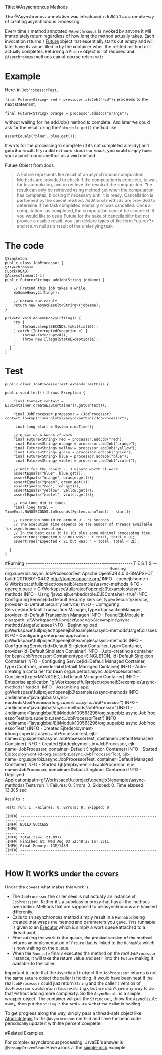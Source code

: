 Title: @Asynchronous Methods

The @Asynchronous annotation was introduced in EJB 3.1 as a simple way of creating asynchronous processing.

Every time a method annotated `@Asynchronous` is invoked by anyone it will immediately return regardless of how long the method actually takes.  Each invocation returns a [Future][1] object that essentially starts out *empty* and will later have its value filled in by the container when the related method call actually completes.  Returning a `Future` object is not required and `@Asynchronous` methods can of course return `void`.

# Example

Here, in `JobProcessorTest`,

`final Future<String> red = processor.addJob("red");`
proceeds to the next statement,

`final Future<String> orange = processor.addJob("orange");`

without waiting for the addJob() method to complete. And later we could ask for the result using the `Future<?>.get()` method like

`assertEquals("blue", blue.get());`

It waits for the processing to complete (if its not completed already) and gets the result. If you did not care about the result, you could simply have your asynchronous method as a void method.

[Future][1] Object from docs,

> A Future represents the result of an asynchronous computation. Methods are provided to check if the computation is complete, to wait for its completion, and to retrieve the result of the computation. The result can only be retrieved using method get when the computation has completed, blocking if necessary until it is ready. Cancellation is performed by the cancel method. Additional methods are provided to determine if the task completed normally or was cancelled. Once a computation has completed, the computation cannot be cancelled. If you would like to use a Future for the sake of cancellability but not provide a usable result, you can declare types of the form Future<?> and return null as a result of the underlying task



# The code
    @Singleton
    public class JobProcessor {
    @Asynchronous
    @Lock(READ)
    @AccessTimeout(-1)
    public Future<String> addJob(String jobName) {

        // Pretend this job takes a while
        doSomeHeavyLifting();

        // Return our result
        return new AsyncResult<String>(jobName);
    }

    private void doSomeHeavyLifting() {
        try {
            Thread.sleep(SECONDS.toMillis(10));
        } catch (InterruptedException e) {
            Thread.interrupted();
            throw new IllegalStateException(e);
        }
      }
    }
# Test
    public class JobProcessorTest extends TestCase {

    public void test() throws Exception {

        final Context context = EJBContainer.createEJBContainer().getContext();

        final JobProcessor processor = (JobProcessor) context.lookup("java:global/async-methods/JobProcessor");

        final long start = System.nanoTime();

        // Queue up a bunch of work
        final Future<String> red = processor.addJob("red");
        final Future<String> orange = processor.addJob("orange");
        final Future<String> yellow = processor.addJob("yellow");
        final Future<String> green = processor.addJob("green");
        final Future<String> blue = processor.addJob("blue");
        final Future<String> violet = processor.addJob("violet");

        // Wait for the result -- 1 minute worth of work
        assertEquals("blue", blue.get());
        assertEquals("orange", orange.get());
        assertEquals("green", green.get());
        assertEquals("red", red.get());
        assertEquals("yellow", yellow.get());
        assertEquals("violet", violet.get());

        // How long did it take?
        final long total = TimeUnit.NANOSECONDS.toSeconds(System.nanoTime() - start);

        // Execution should be around 9 - 21 seconds
		// The execution time depends on the number of threads available for asynchronous execution.
		// In the best case it is 10s plus some minimal processing time. 
        assertTrue("Expected > 9 but was: " + total, total > 9);
        assertTrue("Expected < 21 but was: " + total, total < 21);

      }
    }
#Running
    -------------------------------------------------------
     T E S T S
    -------------------------------------------------------
    Running org.superbiz.async.JobProcessorTest
    Apache OpenEJB 4.0.0-SNAPSHOT    build: 20110801-04:02
    http://tomee.apache.org/
    INFO - openejb.home = G:\Workspace\fullproject\openejb3\examples\async-methods
    INFO - openejb.base = G:\Workspace\fullproject\openejb3\examples\async-methods
    INFO - Using 'javax.ejb.embeddable.EJBContainer=true'
    INFO - Configuring Service(id=Default Security Service, type=SecurityService, provider-id=Default Security Service)
    INFO - Configuring Service(id=Default Transaction Manager, type=TransactionManager, provider-id=Default Transaction Manager)
    INFO - Found EjbModule in classpath: g:\Workspace\fullproject\openejb3\examples\async-methods\target\classes
    INFO - Beginning load: g:\Workspace\fullproject\openejb3\examples\async-methods\target\classes
    INFO - Configuring enterprise application: g:\Workspace\fullproject\openejb3\examples\async-methods
    INFO - Configuring Service(id=Default Singleton Container, type=Container, provider-id=Default Singleton Container)
    INFO - Auto-creating a container for bean JobProcessor: Container(type=SINGLETON, id=Default Singleton Container)
    INFO - Configuring Service(id=Default Managed Container, type=Container, provider-id=Default Managed Container)
    INFO - Auto-creating a container for bean org.superbiz.async.JobProcessorTest: Container(type=MANAGED, id=Default Managed Container)
    INFO - Enterprise application "g:\Workspace\fullproject\openejb3\examples\async-methods" loaded.
    INFO - Assembling app: g:\Workspace\fullproject\openejb3\examples\async-methods
    INFO - Jndi(name="java:global/async-methods/JobProcessor!org.superbiz.async.JobProcessor")
    INFO - Jndi(name="java:global/async-methods/JobProcessor")
    INFO - Jndi(name="java:global/EjbModule100568296/org.superbiz.async.JobProcessorTest!org.superbiz.async.JobProcessorTest")
    INFO - Jndi(name="java:global/EjbModule100568296/org.superbiz.async.JobProcessorTest")
    INFO - Created Ejb(deployment-id=org.superbiz.async.JobProcessorTest, ejb-name=org.superbiz.async.JobProcessorTest, container=Default Managed Container)
    INFO - Created Ejb(deployment-id=JobProcessor, ejb-name=JobProcessor, container=Default Singleton Container)
    INFO - Started Ejb(deployment-id=org.superbiz.async.JobProcessorTest, ejb-name=org.superbiz.async.JobProcessorTest, container=Default Managed Container)
    INFO - Started Ejb(deployment-id=JobProcessor, ejb-name=JobProcessor, container=Default Singleton Container)
    INFO - Deployed Application(path=g:\Workspace\fullproject\openejb3\examples\async-methods)
    Tests run: 1, Failures: 0, Errors: 0, Skipped: 0, Time elapsed: 13.305 sec

    Results :

    Tests run: 1, Failures: 0, Errors: 0, Skipped: 0

    [INFO] ------------------------------------------------------------------------
    [INFO] BUILD SUCCESS
    [INFO] ------------------------------------------------------------------------
    [INFO] Total time: 21.097s
    [INFO] Finished at: Wed Aug 03 22:48:26 IST 2011
    [INFO] Final Memory: 13M/145M
    [INFO] ------------------------------------------------------------------------

# How it works <small>under the covers</small>

Under the covers what makes this work is:

  - The `JobProcessor` the caller sees is not actually an instance of `JobProcessor`.  Rather it's a subclass or proxy that has all the methods overridden.  Methods that are supposed to be asynchronous are handled differently.
  - Calls to an asynchronous method simply result in a `Runnable` being created that wraps the method and parameters you gave.  This runnable is given to an [Executor][3] which is simply a work queue attached to a thread pool.
  - After adding the work to the queue, the proxied version of the method returns an implementation of `Future` that is linked to the `Runnable` which is now waiting on the queue.
  - When the `Runnable` finally executes the method on the *real* `JobProcessor` instance, it will take the return value and set it into the `Future` making it available to the caller.

Important to note that the `AsyncResult` object the `JobProcessor` returns is not the same `Future` object the caller is holding.  It would have been neat if the real `JobProcessor` could just return `String` and the caller's version of `JobProcessor` could return `Future<String>`, but we didn't see any way to do that without adding more complexity.  So the `AsyncResult` is a simple wrapper object.  The container will pull the `String` out, throw the `AsyncResult` away, then put the `String` in the *real* `Future` that the caller is holding.

To get progress along the way, simply pass a thread-safe object like [AtomicInteger][4] to the `@Asynchronous` method and have the bean code periodically update it with the percent complete.

#Related Examples

For complex asynchronous processing, JavaEE's answer is `@MessageDrivenBean`. Have a look at the [simple-mdb](../simple-mdb/README.html) example

[1]: http://download.oracle.com/javase/6/docs/api/java/util/concurrent/Future.html
[3]: http://download.oracle.com/javase/6/docs/api/java/util/concurrent/Executor.html
[4]: http://download.oracle.com/javase/6/docs/api/java/util/concurrent/atomic/AtomicInteger.html

